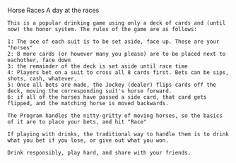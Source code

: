 Horse Races
	A day at the races
	
	This is a popular drinking game using only a deck of cards and (until now) the honor system. The rules of the game are as follows:
	
	1: The ace of each suit is to be set aside, face up. These are your "horses"
	2: 8 more cards (or however many you please) are to be placed next to eachother, face down
	3: the remainder of the deck is set aside until race time
	4: Players bet on a suit to cross all 8 cards first. Bets can be sips, shots, cash, whatever.
	5: Once all bets are made, the Jockey (dealer) flips cards off the deck, moving the corresponding suit's horse forward.
	6: if all of the horses have passed a side card, that card gets flipped, and the matching horse is moved backwards.
	
	The Program handles the nitty-gritty of moving horses, so the basics of it are to place your bets, and hit "Race"
	
	If playing with drinks, the traditional way to handle them is to drink what you bet if you lose, or give out what you won.
	
	Drink responsibly, play hard, and share with your friends.